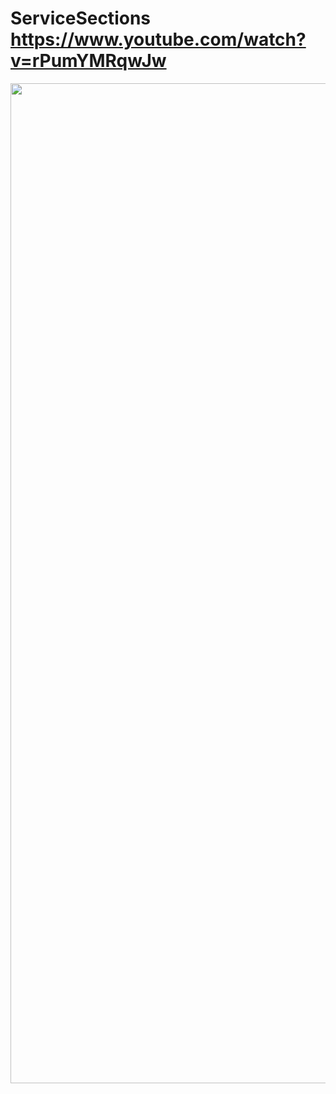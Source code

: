 # ServiceSections https://www.youtube.com/watch?v=rPumYMRqwJw
<p align="center">
  <img src="preview.png" alt="preview del proyecto"  width="1600">
</p>